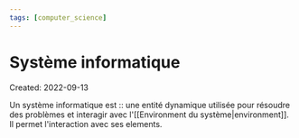 ```yaml
---
tags: [computer_science] 
---
```

# Système informatique
Created: 2022-09-13

Un système informatique est :: une entité dynamique utilisée pour résoudre des problèmes et interagir avec l'[[Environment du système|environment]]. Il permet l'interaction avec ses elements.
<!--SR:!2022-09-28,10,250-->


